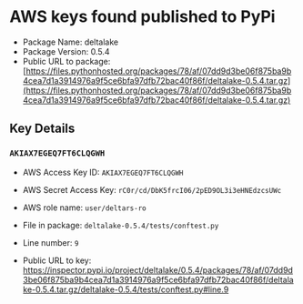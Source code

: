 # AWS keys found published to PyPi

* Package Name: deltalake
* Package Version: 0.5.4
* Public URL to package: [https://files.pythonhosted.org/packages/78/af/07dd9d3be06f875ba9b4cea7d1a3914976a9f5ce6bfa97dfb72bac40f86f/deltalake-0.5.4.tar.gz](https://files.pythonhosted.org/packages/78/af/07dd9d3be06f875ba9b4cea7d1a3914976a9f5ce6bfa97dfb72bac40f86f/deltalake-0.5.4.tar.gz)

## Key Details

### `AKIAX7EGEQ7FT6CLQGWH`

* AWS Access Key ID: `AKIAX7EGEQ7FT6CLQGWH`
* AWS Secret Access Key: `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` 
* AWS role name: `user/deltars-ro`
* File in package: `deltalake-0.5.4/tests/conftest.py`
* Line number: `9`

* Public URL to key: https://inspector.pypi.io/project/deltalake/0.5.4/packages/78/af/07dd9d3be06f875ba9b4cea7d1a3914976a9f5ce6bfa97dfb72bac40f86f/deltalake-0.5.4.tar.gz/deltalake-0.5.4/tests/conftest.py#line.9


